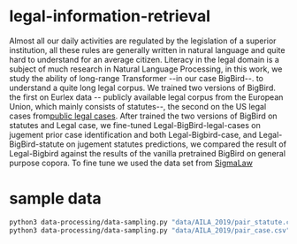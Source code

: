 # legal-information-retrieval
Almost all our daily activities are regulated by the legislation of a superior institution, all these rules are generally written in natural language and quite hard to understand for an average citizen. Literacy in the legal domain is a subject of much research in Natural Language Processing, in this work, we study the ability of long-range Transformer --in our case BigBird--. to understand a quite long legal corpus. We trained two versions of BigBird. the first on Eurlex data -- publicly available legal corpus from the European Union, which mainly consists of statutes--, the second on the US legal cases from[public legal cases](https://case.law/). After trained the two versions of BigBird on statutes and Legal case, we fine-tuned Legal-BigBird-legal-cases on jugement prior case identification and both Legal-Bigbird-case, and Legal-BigBird-statute on jugement statutes predictions, we compared the result of Legal-Bigbird against the results of the vanilla pretrained BigBird on general purpose copora. To fine tune we used the data set from [SigmaLaw](https://osf.io/76nmx/wiki/home/)

# sample data
```bash
python3 data-processing/data-sampling.py "data/AILA_2019/pair_statute.csv" "data/experiment/pair_statute" "label"
python3 data-processing/data-sampling.py "data/AILA_2019/pair_case.csv" "data/experiment/pair_case" "label"
```
